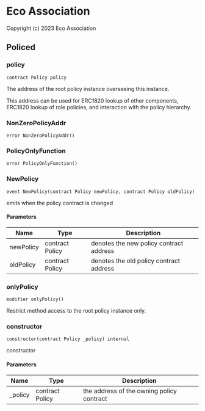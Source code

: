 # Eco Association
Copyright (c) 2023 Eco Association

## Policed

### policy

```solidity
contract Policy policy
```

The address of the root policy instance overseeing this instance.

This address can be used for ERC1820 lookup of other components, ERC1820
lookup of role policies, and interaction with the policy hierarchy.

### NonZeroPolicyAddr

```solidity
error NonZeroPolicyAddr()
```

### PolicyOnlyFunction

```solidity
error PolicyOnlyFunction()
```

### NewPolicy

```solidity
event NewPolicy(contract Policy newPolicy, contract Policy oldPolicy)
```

emits when the policy contract is changed

#### Parameters

| Name | Type | Description |
| ---- | ---- | ----------- |
| newPolicy | contract Policy | denotes the new policy contract address |
| oldPolicy | contract Policy | denotes the old policy contract address |

### onlyPolicy

```solidity
modifier onlyPolicy()
```

Restrict method access to the root policy instance only.

### constructor

```solidity
constructor(contract Policy _policy) internal
```

constructor

#### Parameters

| Name | Type | Description |
| ---- | ---- | ----------- |
| _policy | contract Policy | the address of the owning policy contract |

